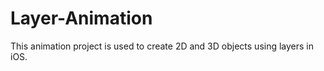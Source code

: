 Layer-Animation
===============

This animation project is used to create 2D and 3D  objects using layers in iOS.
